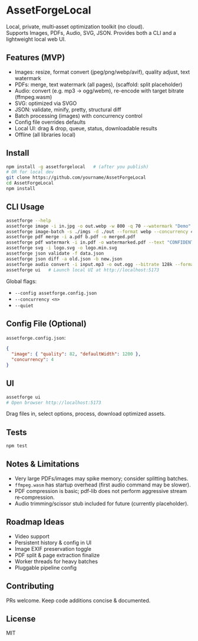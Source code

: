 # AssetForgeLocal

Local, private, multi‑asset optimization toolkit (no cloud).  
Supports Images, PDFs, Audio, SVG, JSON. Provides both a CLI and a lightweight local web UI.

## Features (MVP)
- Images: resize, format convert (jpeg/png/webp/avif), quality adjust, text watermark
- PDFs: merge, text watermark (all pages), (scaffold: split placeholder)
- Audio: convert (e.g. mp3 -> ogg/webm), re-encode with target bitrate (ffmpeg.wasm)
- SVG: optimized via SVGO
- JSON: validate, minify, pretty, structural diff
- Batch processing (images) with concurrency control
- Config file overrides defaults
- Local UI: drag & drop, queue, status, downloadable results
- Offline (all libraries local)

## Install
```bash
npm install -g assetforgelocal   # (after you publish)
# OR for local dev
git clone https://github.com/yourname/AssetForgeLocal
cd AssetForgeLocal
npm install
```

## CLI Usage
```bash
assetforge --help
assetforge image -i in.jpg -o out.webp -w 800 -q 70 --watermark "Demo"
assetforge image-batch -s ./imgs -d ./out --format webp --concurrency 4
assetforge pdf merge -i a.pdf b.pdf -o merged.pdf
assetforge pdf watermark -i in.pdf -o watermarked.pdf --text "CONFIDENTIAL"
assetforge svg -i logo.svg -o logo.min.svg
assetforge json validate -f data.json
assetforge json diff -a old.json -b new.json
assetforge audio convert -i input.mp3 -o out.ogg --bitrate 128k --format ogg
assetforge ui   # Launch local UI at http://localhost:5173
```

Global flags:
- `--config assetforge.config.json`
- `--concurrency <n>`
- `--quiet`

## Config File (Optional)
`assetforge.config.json`:
```json
{
  "image": { "quality": 82, "defaultWidth": 1200 },
  "concurrency": 4
}
```

## UI
```bash
assetforge ui
# Open browser http://localhost:5173
```
Drag files in, select options, process, download optimized assets.

## Tests
```bash
npm test
```

## Notes & Limitations
- Very large PDFs/images may spike memory; consider splitting batches.
- `ffmpeg.wasm` has startup overhead (first audio command may be slower).
- PDF compression is basic; pdf-lib does not perform aggressive stream re‑compression.
- Audio trimming/scissor stub included for future (currently placeholder).

## Roadmap Ideas
- Video support
- Persistent history & config in UI
- Image EXIF preservation toggle
- PDF split & page extraction finalize
- Worker threads for heavy batches
- Pluggable pipeline config

## Contributing
PRs welcome. Keep code additions concise & documented.

## License
MIT